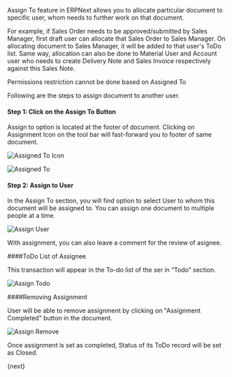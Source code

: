 Assign To feature in ERPNext allows you to allocate particular document to specific user, whom needs to further work on that document.

For example, if Sales Order needs to be approved/submitted by Sales Manager, first draft user can allocate that Sales Order to Sales Manager. On allocating document to Sales Manager, it will be added to that user's ToDo list. Same way, allocation can also be done to Material User and Account user who needs to create Delivery Note and Sales Invoice respectively against this Sales Note.

<div class=well>Permissions restriction cannot be done based on Assigned To</div>

Following are the steps to assign document to another user.

#### Step 1: Click on the Assign To Button

Assign to option is located at the footer of document. Clicking on Assignment Icon on the tool bar will fast-forward you to footer of same document.

![Assigned To Icon]({{url_prefix}}/assets/old_images/erpnext/assigned-to-icon.png)


![Assigned To]({{url_prefix}}/assets/old_images/erpnext/assigned-to.png)

#### Step 2: Assign to User

In the Assign To section, you will find option to select User to whom this document will be assigned to. You can assign one document to multiple people at a time.

![Assign User]({{url_prefix}}/assets/old_images/erpnext/assign-user.png)

With assignment, you can also leave a comment for the review of asignee.

####ToDo List of Assignee

This transaction will appear in the To-do list of the ser in “Todo” section.

![Assign Todo]({{url_prefix}}/assets/old_images/erpnext/assign-todo.png)

####Removing Assignment

User will be able to remove assignment by clicking on "Assignment Completed" button in the document.

![Assign Remove]({{url_prefix}}/assets/old_images/erpnext/assign-remove.png)

Once assignment is set as completed, Status of its ToDo record will be set as Closed.

{next}
